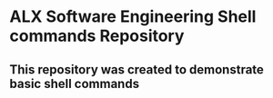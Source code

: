 # ALX Software Engineering Shell commands Repository

## This repository was created to demonstrate basic shell commands
